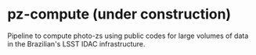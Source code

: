 # pz-compute (under construction)
Pipeline to compute photo-zs using public codes for large volumes of data in the Brazilian's LSST IDAC infrastructure. 
